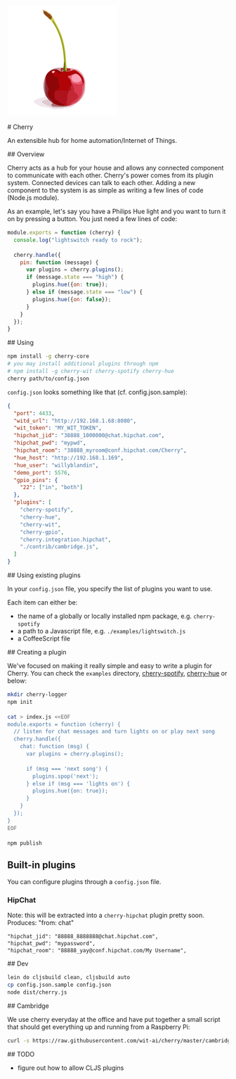 ![cherry](/docs/cherry.png)

# Cherry

An extensible hub for home automation/Internet of Things.

## Overview

Cherry acts as a hub for your house and allows any connected component to communicate with each other. Cherry's power comes from its plugin system. Connected devices can talk to each other. Adding a new component to the system is as simple as writing a few lines of code (Node.js module).

As an example, let's say you have a Philips Hue light and you want to turn it on by pressing a button. You just need a few lines of code:

```javascript
module.exports = function (cherry) {
  console.log("lightswitch ready to rock");

  cherry.handle({
    pin: function (message) {
      var plugins = cherry.plugins();
      if (message.state === "high") {
        plugins.hue({on: true});
      } else if (message.state === "low") {
        plugins.hue({on: false});
      }
    }
  });
}
```

## Using

```bash
npm install -g cherry-core
# you may install additional plugins through npm
# npm install -g cherry-wit cherry-spotify cherry-hue
cherry path/to/config.json
```

`config.json` looks something like that (cf. config.json.sample):

```json
{
  "port": 4433,
  "witd_url": "http://192.168.1.68:8080",
  "wit_token": "MY_WIT_TOKEN",
  "hipchat_jid": "38888_1000000@chat.hipchat.com",
  "hipchat_pwd": "mypwd",
  "hipchat_room": "38888_myroom@conf.hipchat.com/Cherry",
  "hue_host": "http://192.168.1.169",
  "hue_user": "willyblandin",
  "demo_port": 5576,
  "gpio_pins": {
    "22": ["in", "both"]
  },
  "plugins": [
    "cherry-spotify",
    "cherry-hue",
    "cherry-wit",
    "cherry-gpio",
    "cherry.integration.hipchat",
    "./contrib/cambridge.js",
  ]
}
```

## Using existing plugins

In your `config.json` file, you specify the list of plugins you want to use.

Each item can either be:
- the name of a globally or locally installed npm package, e.g. `cherry-spotify`
- a path to a Javascript file, e.g. `./examples/lightswitch.js`
- a CoffeeScript file

## Creating a plugin

We've focused on making it really simple and easy to write a plugin for Cherry.
You can check the `examples` directory, [cherry-spotify](https://github.com/wit-ai/cherry-spotify), [cherry-hue](https://github.com/wit-ai/cherry-hue) or below:

```bash
mkdir cherry-logger
npm init

cat > index.js <<EOF
module.exports = function (cherry) {
  // listen for chat messages and turn lights on or play next song
  cherry.handle({
    chat: function (msg) {
      var plugins = cherry.plugins();

      if (msg === 'next song') {
        plugins.spop('next');
      } else if (msg === 'lights on') {
        plugins.hue({on: true});
      }
    }
  });
}
EOF

npm publish
```

## Built-in plugins

You can configure plugins through a `config.json` file.

### HipChat

Note: this will be extracted into a `cherry-hipchat` plugin pretty soon.
Produces: "from: chat"

```
"hipchat_jid": "88888_8888888@chat.hipchat.com",
"hipchat_pwd": "mypassword",
"hipchat_room": "88888_yay@conf.hipchat.com/My Username",
```

## Dev

```bash
lein do cljsbuild clean, cljsbuild auto
cp config.json.sample config.json
node dist/cherry.js
```

## Cambridge

We use cherry everyday at the office and have put together a small script that should get everything up and running from a Raspberry Pi:

```bash
curl -s https://raw.githubusercontent.com/wit-ai/cherry/master/cambridge.sh | sudo -E sh
```

## TODO

- figure out how to allow CLJS plugins
